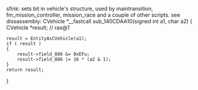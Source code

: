 sfink: sets bit in vehicle's structure, used by maintransition, fm_mission_controller, mission_race and a couple of other scripts. see dissassembly: 
CVehicle *__fastcall sub_140CDAA10(signed int a1, char a2)
{
    CVehicle *result; // rax@1

    result = EntityAsCVehicle(a1);
    if ( result )
    {
        result->field_886 &= 0xEFu;
        result->field_886 |= 16 * (a2 & 1);
    }
    return result;
}